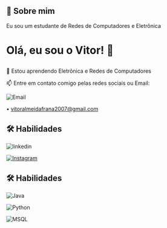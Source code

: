 ## 🚀 Sobre mim
Eu sou um estudante de Redes de Computadores e Eletrônica


# Olá, eu sou o Vitor! 👋


##

🧠 Estou aprendendo Eletrônica e Redes de Computadores

📫 Entre em contato comigo pelas redes sociais ou Email:

![Email](https://img.shields.io/badge/gmail-black?style=for-the-badge&logo=gmail&logoColor=Red) 

• vitoralmeidafrana2007@gmail.com




## 🛠 Habilidades
![linkedin](https://img.shields.io/badge/LinkedIn-black?style=for-the-badge&logo=linkedin&logoColor=blue)

[![Instagram](https://img.shields.io/badge/instagram-black?style=for-the-badge&logo=instagram&logoColor=)](https://www.instagram.com/v1tinhouu/)



## 🛠 Habilidades
![Java](https://img.shields.io/badge/JavaScript-323330?style=for-the-badge&logo=javascript&logoColor=F7DF1E)

![Python](https://img.shields.io/badge/Python-FFD43B?style=for-the-badge&logo=python&logoColor=blue)

![MSQL](https://img.shields.io/badge/MySQL-005C84?style=for-the-badge&logo=mysql&logoColor=white)
